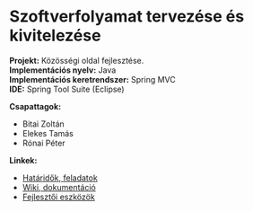 # Szoftverfolyamat tervezése és kivitelezése

**Projekt:** Közösségi oldal fejlesztése.  
**Implementációs nyelv:** Java  
**Implementációs keretrendszer:** Spring MVC  
**IDE:** Spring Tool Suite (Eclipse)  

**Csapattagok:**
* Bitai Zoltán
* Elekes Tamás
* Rónai Péter

**Linkek:**
* [Határidők, feladatok](https://github.com/conTroll/elte-szoftverfolyamat/milestones)
* [Wiki, dokumentáció](https://github.com/conTroll/elte-szoftverfolyamat/wiki)
* [Fejlesztői eszközök](https://www.dropbox.com/sh/zsnys74rdxktld3/AADE7VPiXBYB6JwKNUz79XgZa?dl=0)
